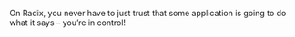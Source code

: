 On Radix, you never have to just trust that some application is going to do what it says – you’re in control!